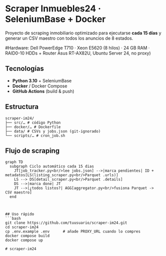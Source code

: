 # Scraper Inmuebles24 · SeleniumBase + Docker

Proyecto de scraping inmobiliario optimizado para ejecutarse **cada 15 días** y generar un CSV maestro con todos los anuncios de 8 estados.

#Hardware:
Dell PowerEdge T710 · Xeon E5620 (8 hilos) · 24 GB RAM · RAID0-10 HDDs + Router Asus RT-AX82U, Ubuntu Server 24, no proxy)

## Tecnologías
- **Python 3.10** + SeleniumBase  
- **Docker** / Docker Compose  
- **GitHub Actions** (build & push)  

## Estructura

```
scraper-im24/
├── src/… # código Python
├── docker/… # Dockerfile
├── data/ # CSVs y jobs.json (git-ignorado)
└── scripts/… # cron_job.sh
```

## Flujo de scraping

```mermaid
graph TD
  subgraph Ciclo automático cada 15 dias
    JT[job_tracker.py<br/>lee jobs.json] -->|marca pendientes| ID + metadatos[LS(listing_scraper.py<br/>Parquet .urls)]
    LS --> DS[detail_scraper.py<br/>Parquet .details]
    DS -->|marca done| JT
    JT -->|¿todos listos?| AGG[aggregator.py<br/>fusiona Parquet -> CSV maestro]
  end



## Uso rápido
```bash
git clone https://github.com/tuusuario/scraper-im24.git
cd scraper-im24
cp .env.example .env      # añade PROXY_URL cuando lo compres
docker compose build
docker compose up

# scraper-im24
